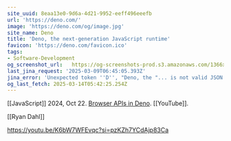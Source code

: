 ```yaml
---
site_uuid: 8eaa13e0-9d6a-4d21-9952-eeff496eeefb
url: 'https://deno.com/'
image: 'https://deno.com/og/image.jpg'
site_name: Deno
title: 'Deno, the next-generation JavaScript runtime'
favicon: 'https://deno.com/favicon.ico'
tags:
- Software-Development
og_screenshot_url:   https://og-screenshots-prod.s3.amazonaws.com/1366x768/80/false/b522df73c3c721cecfeace16be81bacfcd9b06006fde40fca32e86c2c35d3358.jpeg
last_jina_request: '2025-03-09T06:45:05.393Z'
jina_error: 'Unexpected token ''D'', "Deno, the "... is not valid JSON'
og_last_fetch: 2025-03-14T05:42:25.254Z
---
```

[[JavaScript]]
2024, Oct 22. [Browser APIs in Deno](https://youtu.be/oxVwTT-rZRo?si=CecGWY_xtAG3NbBz). [[YouTube]].

[[Ryan Dahl]]

https://youtu.be/K6bW7WFEvqc?si=pzKZh7YCdAjp83Ca
